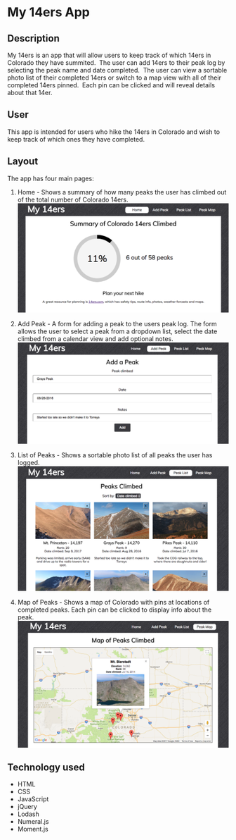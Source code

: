 # My 14ers App

## Description
My 14ers is an app that will allow users to keep track of which 14ers in Colorado they have summited.  The user can add 14ers to their peak log by selecting the peak name and date completed.  The user can view a sortable photo list of their completed 14ers or switch to a map view with all of their completed 14ers pinned.  Each pin can be clicked and will reveal details about that 14er.

## User
This app is intended for users who hike the 14ers in Colorado and wish to keep track of which ones they have completed.

## Layout
The app has four main pages:
1. Home - Shows a summary of how many peaks the user has climbed out of the total number of Colorado 14ers.
![Alt text](/screenshots/home-progress-chart.png?raw=true "Home Screenshot")

2. Add Peak - A form for adding a peak to the users peak log. The form allows the user to select a peak from a dropdown list, select the date climbed from a calendar view and add optional notes.
![Alt text](/screenshots/add-peak.png?raw=true "Add Peak Screenshot")

3. List of Peaks - Shows a sortable photo list of all peaks the user has logged.
![Alt text](/screenshots/peak-list.png?raw=true "Peak List Screenshot")

4. Map of Peaks - Shows a map of Colorado with pins at locations of completed peaks. Each pin can be clicked to display info about the peak.
![Alt text](/screenshots/map-section.png?raw=true "Peak Map Screenshot")

## Technology used
* HTML
* CSS
* JavaScript
* jQuery
* Lodash
* Numeral.js
* Moment.js
